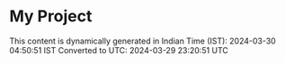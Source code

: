 # My Project

This content is dynamically generated in Indian Time (IST): 2024-03-30 04:50:51 IST
Converted to UTC: 2024-03-29 23:20:51 UTC
